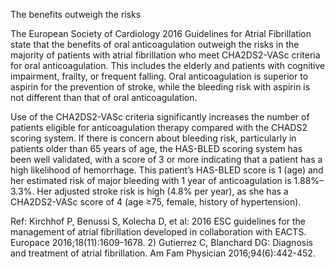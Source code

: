 The benefits outweigh the risks

The European Society of Cardiology 2016 Guidelines for Atrial Fibrillation state that the benefits of oral anticoagulation outweigh the risks in the majority of patients with atrial fibrillation who meet CHA2DS2-VASc criteria for oral anticoagulation. This includes the elderly and patients with cognitive impairment, frailty, or frequent falling. Oral anticoagulation is superior to aspirin for the prevention of stroke, while the bleeding risk with aspirin is not different than that of oral anticoagulation.

Use of the CHA2DS2-VASc criteria significantly increases the number of patients eligible for anticoagulation therapy compared with the CHADS2 scoring system. If there is concern about bleeding risk, particularly in patients older than 65 years of age, the HAS-BLED scoring system has been well validated, with a score of 3 or more indicating that a patient has a high likelihood of hemorrhage. This patient’s HAS-BLED score is 1 (age) and her estimated risk of major bleeding with 1 year of anticoagulation is 1.88%–3.3%. Her adjusted stroke risk is high (4.8% per year), as she has a CHA2DS2-VASc score of 4 (age  ≥75, female, history of hypertension).

Ref: Kirchhof P, Benussi S, Kolecha D, et al: 2016 ESC guidelines for the management of atrial fibrillation developed in collaboration with EACTS. Europace 2016;18(11):1609-1678.  2) Gutierrez C, Blanchard DG: Diagnosis and treatment of atrial fibrillation. Am Fam Physician 2016;94(6):442-452.